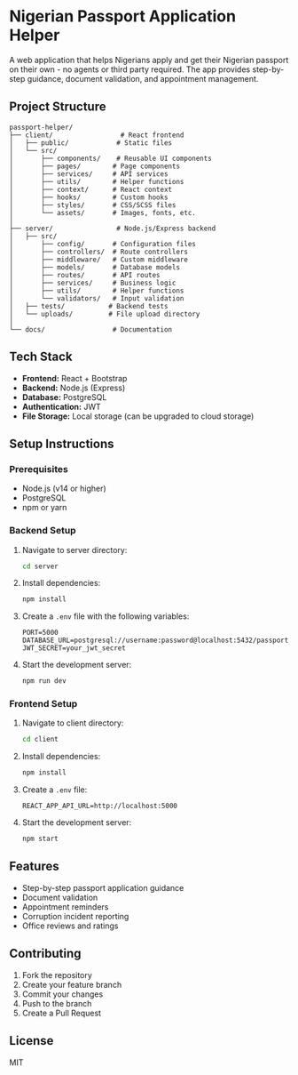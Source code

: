 # Nigerian Passport Application Helper

A web application that helps Nigerians apply and get their Nigerian passport on their own - no agents or third party required. The app provides step-by-step guidance, document validation, and appointment management.

## Project Structure

```
passport-helper/
├── client/                 # React frontend
│   ├── public/            # Static files
│   └── src/
│       ├── components/    # Reusable UI components
│       ├── pages/        # Page components
│       ├── services/     # API services
│       ├── utils/        # Helper functions
│       ├── context/      # React context
│       ├── hooks/        # Custom hooks
│       ├── styles/       # CSS/SCSS files
│       └── assets/       # Images, fonts, etc.
│
├── server/                # Node.js/Express backend
│   ├── src/
│       ├── config/       # Configuration files
│       ├── controllers/  # Route controllers
│       ├── middleware/   # Custom middleware
│       ├── models/       # Database models
│       ├── routes/       # API routes
│       ├── services/     # Business logic
│       ├── utils/        # Helper functions
│       └── validators/   # Input validation
│   ├── tests/           # Backend tests
│   └── uploads/         # File upload directory
│
└── docs/                 # Documentation
```

## Tech Stack

- **Frontend:** React + Bootstrap
- **Backend:** Node.js (Express)
- **Database:** PostgreSQL
- **Authentication:** JWT
- **File Storage:** Local storage (can be upgraded to cloud storage)

## Setup Instructions

### Prerequisites

- Node.js (v14 or higher)
- PostgreSQL
- npm or yarn

### Backend Setup

1. Navigate to server directory:
   ```bash
   cd server
   ```

2. Install dependencies:
   ```bash
   npm install
   ```

3. Create a `.env` file with the following variables:
   ```
   PORT=5000
   DATABASE_URL=postgresql://username:password@localhost:5432/passport_helper
   JWT_SECRET=your_jwt_secret
   ```

4. Start the development server:
   ```bash
   npm run dev
   ```

### Frontend Setup

1. Navigate to client directory:
   ```bash
   cd client
   ```

2. Install dependencies:
   ```bash
   npm install
   ```

3. Create a `.env` file:
   ```
   REACT_APP_API_URL=http://localhost:5000
   ```

4. Start the development server:
   ```bash
   npm start
   ```

## Features

- Step-by-step passport application guidance
- Document validation
- Appointment reminders
- Corruption incident reporting
- Office reviews and ratings

## Contributing

1. Fork the repository
2. Create your feature branch
3. Commit your changes
4. Push to the branch
5. Create a Pull Request

## License

MIT 
